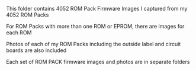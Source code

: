 This folder contains 4052 ROM Pack Firmware Images I captured from my 4052 ROM Packs

For ROM Packs with more than one ROM or EPROM, there are images for each ROM

Photos of each of my ROM Packs including the outside label and circuit boards are also included

Each set of ROM PACK firmware images and photos are in separate folders
